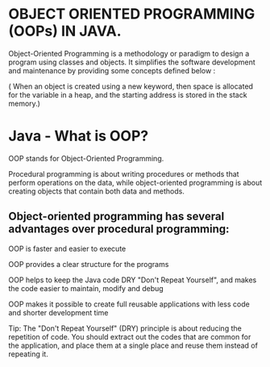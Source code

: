 <h1 >OBJECT ORIENTED PROGRAMMING (OOPs) IN JAVA. </h1>
<p align="left">

<a> <tr> Object-Oriented Programming </tr> is a methodology or paradigm to design a program using classes and objects. It simplifies the software development and maintenance by providing some concepts defined below : </a>

<p> ( When an object is created using a new keyword, then space is allocated for the variable in a heap, and the starting address is stored in the stack memory.) </p>

<h1 > Java - What is OOP? </h1>

<p> OOP stands for Object-Oriented Programming. </p>

<p> Procedural programming is about writing procedures or methods that perform operations on the data, while object-oriented programming is about creating objects that contain both data and methods.</p>

<h2> Object-oriented programming has several advantages over procedural programming: </h2>

<p> OOP is faster and easier to execute </p>
<p> OOP provides a clear structure for the programs </p>
<p> OOP helps to keep the Java code DRY "Don't Repeat Yourself", and makes the code easier to maintain, modify and debug </p>
<p> OOP makes it possible to create full reusable applications with less code and shorter development time </p>
<p> Tip: The "Don't Repeat Yourself" (DRY) principle is about reducing the repetition of code. You should extract out the codes that are common for the application, and place them at a single place and reuse them instead of repeating it. </p>
